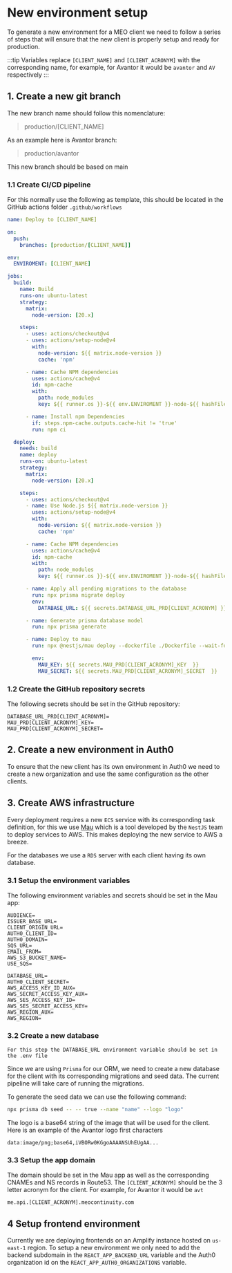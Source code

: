 # New environment setup

To generate a new environment for a MEO client we need to follow a series of steps that will ensure that the new client is properly setup and ready for production.

:::tip Variables
replace `[CLIENT_NAME]` and `[CLIENT_ACRONYM]` with the corresponding name, for example, for Avantor it would be `avantor` and `AV` respectively
:::

## 1. Create a new git branch

The new branch name should follow this nomenclature:

> production/[CLIENT_NAME]

As an example here is Avantor branch:

> production/avantor

This new branch should be based on main
### 1.1 Create CI/CD pipeline

For this normally use the following as template, this should be located in the GitHub actions folder `.github/workflows`

``` yml
name: Deploy to [CLIENT_NAME]

on:
  push:
    branches: [production/[CLIENT_NAME]]

env:
  ENVIROMENT: [CLIENT_NAME]

jobs:
  build:
    name: Build
    runs-on: ubuntu-latest
    strategy:
      matrix:
        node-version: [20.x]

    steps:
      - uses: actions/checkout@v4
      - uses: actions/setup-node@v4
        with:
          node-version: ${{ matrix.node-version }}
          cache: 'npm'

      - name: Cache NPM dependencies
        uses: actions/cache@v4
        id: npm-cache
        with:
          path: node_modules
          key: ${{ runner.os }}-${{ env.ENVIROMENT }}-node-${{ hashFiles('package-lock.json') }}

      - name: Install npm Dependencies
        if: steps.npm-cache.outputs.cache-hit != 'true'
        run: npm ci

  deploy:
    needs: build
    name: deploy
    runs-on: ubuntu-latest
    strategy:
      matrix:
        node-version: [20.x]

    steps:
      - uses: actions/checkout@v4
      - name: Use Node.js ${{ matrix.node-version }}
        uses: actions/setup-node@v4
        with:
          node-version: ${{ matrix.node-version }}
          cache: 'npm'

      - name: Cache NPM dependencies
        uses: actions/cache@v4
        id: npm-cache
        with:
          path: node_modules
          key: ${{ runner.os }}-${{ env.ENVIROMENT }}-node-${{ hashFiles('package-lock.json') }}

      - name: Apply all pending migrations to the database
        run: npx prisma migrate deploy
        env:
          DATABASE_URL: ${{ secrets.DATABASE_URL_PRD[CLIENT_ACRONYM] }}

      - name: Generate prisma database model
        run: npx prisma generate

      - name: Deploy to mau
        run: npx @nestjs/mau deploy --dockerfile ./Dockerfile --wait-for-service-stability

        env:
          MAU_KEY: ${{ secrets.MAU_PRD[CLIENT_ACRONYM]_KEY  }}
          MAU_SECRET: ${{ secrets.MAU_PRD[CLIENT_ACRONYM]_SECRET  }}
```

### 1.2 Create the GitHub repository secrets

The following secrets should be set in the GitHub repository:

``` secrets
DATABASE_URL_PRD[CLIENT_ACRONYM]=
MAU_PRD[CLIENT_ACRONYM]_KEY=
MAU_PRD[CLIENT_ACRONYM]_SECRET=
```
## 2. Create a new environment in Auth0

To ensure that the new client has its own environment in Auth0 we need to create a new organization and use the same configuration as the other clients. 
## 3. Create AWS infrastructure

Every deployment requires a new `ECS` service with its corresponding task definition, for this we use [Mau](https://www.mau.nestjs.com/) which is a tool developed by the `NestJS` team to deploy services to AWS. This makes deploying the new service to AWS a breeze.

For the databases we use a `RDS` server with each client having its own database.
### 3.1 Setup the environment variables

The following environment variables and secrets should be set in the Mau app:

``` variables
AUDIENCE=
ISSUER_BASE_URL=
CLIENT_ORIGIN_URL=
AUTH0_CLIENT_ID=
AUTH0_DOMAIN=
SQS_URL=
EMAIL_FROM=
AWS_S3_BUCKET_NAME=
USE_SQS=
```

``` secrets
DATABASE_URL=
AUTH0_CLIENT_SECRET=
AWS_ACCESS_KEY_ID_AUX=
AWS_SECRET_ACCESS_KEY_AUX=
AWS_SES_ACCESS_KEY_ID=
AWS_SES_SECRET_ACCESS_KEY=
AWS_REGION_AUX=
AWS_REGION=
```
### 3.2 Create a new database

	For this step the DATABASE_URL environment variable should be set in the .env file


Since we are using `Prisma` for our ORM, we need to create a new database for the client with its corresponding migrations and seed data. The current pipeline will take care of running the migrations.

To generate the seed data we can use the following command:

``` bash
npx prisma db seed -- -- true --name "name" --logo "logo"
```

The logo is a base64 string of the image that will be used for the client. Here is an example of the Avantor logo first characters

``` logo
data:image/png;base64,iVBORw0KGgoAAAANSUhEUgAA...
```

### 3.3 Setup the app domain

The domain should be set in the Mau app as well as the corresponding CNAMEs and NS records in Route53. The `[CLIENT_ACRONYM]` should be the 3 letter acronym for the client. For example, for Avantor it would be `avt`

``` domain
me.api.[CLIENT_ACRONYM].meocontinuity.com
```


## 4 Setup frontend environment

Currently we are deploying frontends on an Amplify instance hosted on  `us-east-1` region. To setup a new environment we only need to add the backend subdomain in the `REACT_APP_BACKEND_URL` variable and the Auth0 organization id on the `REACT_APP_AUTH0_ORGANIZATIONS` variable.